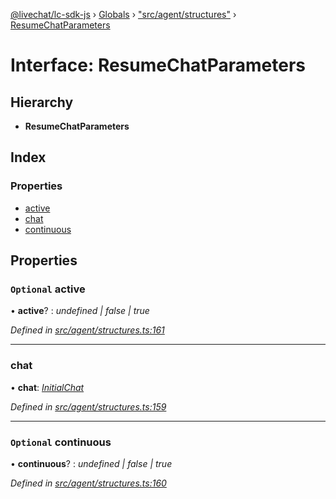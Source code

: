 [@livechat/lc-sdk-js](../README.md) › [Globals](../globals.md) › ["src/agent/structures"](../modules/_src_agent_structures_.md) › [ResumeChatParameters](_src_agent_structures_.resumechatparameters.md)

# Interface: ResumeChatParameters

## Hierarchy

* **ResumeChatParameters**

## Index

### Properties

* [active](_src_agent_structures_.resumechatparameters.md#optional-active)
* [chat](_src_agent_structures_.resumechatparameters.md#chat)
* [continuous](_src_agent_structures_.resumechatparameters.md#optional-continuous)

## Properties

### `Optional` active

• **active**? : *undefined | false | true*

*Defined in [src/agent/structures.ts:161](https://github.com/livechat/lc-sdk-js/blob/adb7bb1/src/agent/structures.ts#L161)*

___

###  chat

• **chat**: *[InitialChat](_src_objects_index_.initialchat.md)*

*Defined in [src/agent/structures.ts:159](https://github.com/livechat/lc-sdk-js/blob/adb7bb1/src/agent/structures.ts#L159)*

___

### `Optional` continuous

• **continuous**? : *undefined | false | true*

*Defined in [src/agent/structures.ts:160](https://github.com/livechat/lc-sdk-js/blob/adb7bb1/src/agent/structures.ts#L160)*
